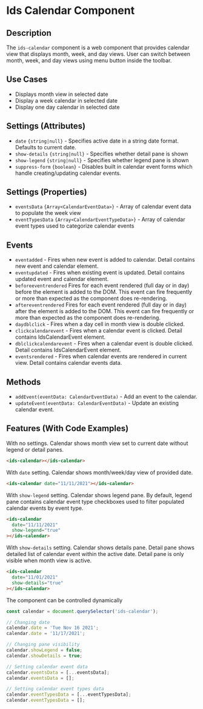 # Ids Calendar Component

## Description
The `ids-calendar` component is a web component that provides calendar view that displays month, week, and day views.
User can switch between month, week, and day views using menu button inside the toolbar.

## Use Cases
- Displays month view in selected date
- Display a week calendar in selected date
- Display one day calendar in selected date

## Settings (Attributes)
- `date` `{string|null}` - Specifies active date in a string date format. Defaults to current date.
- `show-details` `{string|null}` - Specifies whether detail pane is shown
- `show-legend` `{string|null}` - Specifies whether legend pane is shown
- `suppress-form` `{boolean}` - Disables built in calendar event forms which handle creating/updating calendar events.

## Settings (Properties)
- `eventsData` `{Array<CalendarEventData>}` - Array of calendar event data to populate the week view
- `eventTypesData` `{Array<CalendarEventTypeData>}` - Array of calendar event types used to categorize calendar events

## Events
- `eventadded` - Fires when new event is added to calendar. Detail contains new event and calendar element.
- `eventupdated` - Fires when existing event is updated. Detail contains updated event and calendar element.
- `beforeeventrendered` Fires for each event rendered (full day or in day) before the element is added to the DOM. This event can fire frequently or more than expected as the component does re-rendering.
- `aftereventrendered` Fires for each event rendered (full day or in day) after the element is added to the DOM. This event can fire frequently or more than expected as the component does re-rendering.
- `daydblclick` - Fires when a day cell in month view is double clicked.
- `clickcalendarevent` - Fires when a calendar event is clicked. Detail contains IdsCalendarEvent element.
- `dblclickcalendarevent` - Fires when a calendar event is double clicked. Detail contains IdsCalendarEvent element.
- `eventsrendered` - Fires when calendar events are rendered in current view. Detail contains calendar events data.

## Methods
- `addEvent(eventData: CalendarEventData)` - Add an event to the calendar.
- `updateEvent(eventData: CalendarEventData)` - Update an existing calendar event.

## Features (With Code Examples)

With no settings. Calendar shows month view set to current date without legend or detail panes.

```html
<ids-calendar></ids-calendar>
```

With `date` setting. Calendar shows month/week/day view of provided date.

```html
<ids-calendar date="11/11/2021"></ids-calendar>
```

With `show-legend` setting. Calendar shows legend pane. By default, legend pane contains calendar event type checkboxes
used to filter populated calendar events by event type.

```html
<ids-calendar
  date="11/11/2021"
  show-legend="true"
></ids-calendar>
```

With `show-details` setting. Calendar shows details pane. Detail pane shows detailed list of calendar event within the active date.
Detail pane is only visible when month view is active.

```html
<ids-calendar
  date="11/01/2021"
  show-details="true"
></ids-calendar>
```

The component can be controlled dynamically

```js
const calendar = document.querySelector('ids-calendar');

// Changing date
calendar.date = 'Tue Nov 16 2021';
calendar.date = '11/17/2021';

// Changing pane visibility
calendar.showLegend = false;
calendar.showDetails = true;

// Setting calendar event data
calendar.eventsData = [...eventsData];
calendar.eventsData = [];

// Setting calendar event types data
calendar.eventTypesData = [...eventTypesData];
calendar.eventTypesData = [];
```
